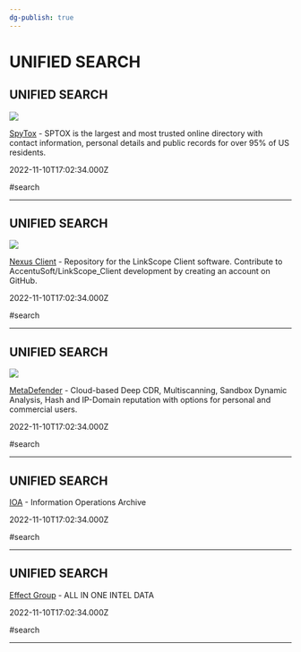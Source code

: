 ```yaml
---
dg-publish: true
---
```


# UNIFIED SEARCH

## UNIFIED SEARCH

![](https://www.spytox.com/assets/images/meta_spytox.jpeg)

[SpyTox](https://www.spytox.com) - SPTOX is the largest and most trusted online directory with contact information, personal details and public records for over 95% of US residents.

2022-11-10T17:02:34.000Z

#search

---

## UNIFIED SEARCH

![](https://opengraph.githubassets.com/3ae5d4f519f54f756cbdcadef4effd719088d6336df33868ea2077d680e8f785/AccentuSoft/LinkScope_Client)

[Nexus Client](https://github.com/AccentuSoft/LinkScope_Client) - Repository for the LinkScope Client software. Contribute to AccentuSoft/LinkScope_Client development by creating an account on GitHub.

2022-11-10T17:02:34.000Z

#search

---

## UNIFIED SEARCH

![](https://mdcl-cdn.opswat.com/1.70.0-4269c2d2/city/static/c158f64840a12da5f61fe783e65cae90/homepage.png)

[MetaDefender](https://metadefender.opswat.com) - Cloud-based Deep CDR, Multiscanning, Sandbox Dynamic Analysis, Hash and IP-Domain reputation with options for personal and commercial users.

2022-11-10T17:02:34.000Z

#search

---

## UNIFIED SEARCH

[IOA](https://www.io-archive.org) - Information Operations Archive

2022-11-10T17:02:34.000Z

#search

---

## UNIFIED SEARCH

[Effect Group](https://effectgroup.io) - ALL IN ONE INTEL DATA

2022-11-10T17:02:34.000Z

#search

---

